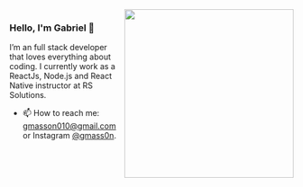 <img align="right" src="https://github.com/josepholiveira/josepholiveira/blob/master/images/illustration.png" width="300"/>

### Hello, I'm Gabriel 👋

I’m an full stack developer that loves everything about coding. I currently work as a ReactJs, Node.js and React Native instructor at RS Solutions. 

- 📫  How to reach me: gmasson010@gmail.com or Instagram [@gmass0n](https://www.instagram.com/gmass0n/).

